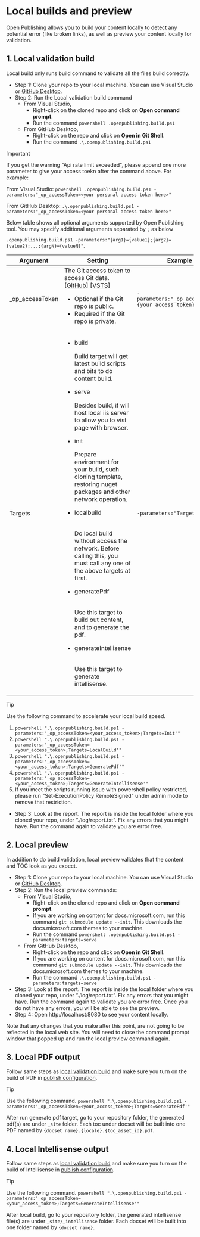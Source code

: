 # Local builds and preview
Open Publishing allows you to build your content locally to detect any potential error (like broken links), as well as preview your content locally for validation. 


## 1. <a name="local-build"></a>Local validation build 
Local build only runs build command to validate all the files build correctly. 
* Step 1: Clone your repo to your local machine. You can use Visual Studio or [GitHub Desktop](https://desktop.github.com/).
* Step 2: Run the Local validation build command
    * From Visual Studio, 
        * Right-click on the cloned repo and click on **Open command prompt**.
        * Run the command `powershell .openpublishing.build.ps1`    
    * From GitHub Desktop, 
        * Right-click on the repo and click on **Open in Git Shell**.
        * Run the command `.\.openpublishing.build.ps1`

> [!IMPORTANT]
> If you get the warning "Api rate limit exceeded", please append one more parameter to give your access toekn after the command above.
> For example:
> 
> From Visual Studio: `powershell .openpublishing.build.ps1 -parameters:"_op_accessToken=<your personal access token here>"`
> 
> From GitHub Desktop: `.\.openpublishing.build.ps1 -parameters:"_op_accessToken=<your personal access token here>"`

Below table shows all optional arguments supported by Open Publishing tool. You may specify additional arguments separated by `;` as below

`.openpublishing.build.ps1 -parameters:"{arg1}={value1};{arg2}={value2};...;{argN}={valueN}"`.

| Argument | Setting | Example |
| -------- | ------- | ------- |
| _op_accessToken | The Git access token to access Git data. [[GitHub]](https://help.github.com/articles/creating-an-access-token-for-command-line-use/) [[VSTS]](https://www.visualstudio.com/en-us/get-started/setup/use-personal-access-tokens-to-authenticate)  <ul><li>Optional if the Git repo is public.</li><li>Required if the Git repo is private.</li></ul> | `-parameters:"_op_accessToken={your access token}" ` | 
| Targets | <ul><li>build<br/><p>Build target will get latest build scripts and bits to do content build.</p></li><li>serve<br/><p>Besides build, it will host local iis server to allow you to vist page with browser.</p></li><li>init<br/><p>Prepare environment for your build, such cloning template, restoring nuget packages and other network operation.</p></li><li>localbuild</li><br/><p>Do local build without access the network. Before calling this, you must call any one of the above targets at first.</p><li>generatePdf</li><br/><p>Use this target to build out content, and to generate the pdf.</p><li>generateIntellisense</li><br/><p>Use this target to generate intellisense.</p></ul> | `-parameters:"Targets=build"` |

> [!TIP]
> Use the following command to accelerate your local build speed.
> 1. `powershell ".\.openpublishing.build.ps1 -parameters:'_op_accessToken=<your_access_token>;Targets=Init'"`
> 2. `powershell ".\.openpublishing.build.ps1 -parameters:'_op_accessToken=<your_access_token>;Targets=LocalBuild'"`
> 3. `powershell ".\.openpublishing.build.ps1 -parameters:'_op_accessToken=<your_access_token>;Targets=GeneratePdf'"`
> 4. `powershell ".\.openpublishing.build.ps1 -parameters:'_op_accessToken=<your_access_token>;Targets=GenerateIntellisense'"`
> 5. If you meet the scripts running issue with powershell policy restricted, please run "Set-ExecutionPolicy RemoteSigned" under admin mode to remove that restriction.

* Step 3: Look at the report. The report is inside the local folder where you cloned your repo, under “./log/report.txt”. Fix any errors that you might have. Run the command again to validate you are error free. 

## 2. Local preview
In addition to do build validation, local preview validates that the content and TOC look as you expect. 

* Step 1: Clone your repo to your local machine. You can use Visual Studio or [GitHub Desktop](https://desktop.github.com/).
* Step 2: Run the local preview commands:
    * From Visual Studio, 
        * Right-click on the cloned repo and click on **Open command prompt**.
        * If you are working on content for docs.microsoft.com, run this command `git submodule update --init`. This downloads the docs.microsoft.com themes to your machine.
        * Run the command `powershell .openpublishing.build.ps1 -parameters:targets=serve`    
    * From GitHub Desktop, 
        * Right-click on the repo and click on **Open in Git Shell**.
        * If you are working on content for docs.microsoft.com, run this command `git submodule update --init`. This downloads the docs.microsoft.com themes to your machine.
        * Run the command `.\.openpublishing.build.ps1 -parameters:targets=serve`
* Step 3: Look at the report. The report is inside the local folder where you cloned your repo, under “./log/report.txt”. Fix any errors that you might have. Run the command again to validate you are error free. Once you do not have any errors, you will be able to see the preview. 
* Step 4: Open http://localhost:8080 to see your content locally.

Note that any changes that you make after this point, are not going to be reflected in the local web site. You will need to close the command prompt window that popped up and run the local preview command again.

## 3. <a name="local-pdf"></a>Local PDF output
Follow same steps as [local validation build](#local-build) and make sure you turn on the build of PDF in [publish configuration](publish-configuration.md#publish-config-need_generate_pdf).
> [!TIP]
> Use the following command.
> `powershell ".\.openpublishing.build.ps1 -parameters:'_op_accessToken=<your_access_token>;Targets=GeneratePdf'"`

After run generate pdf target, go to your repository folder, the generated pdf(s) are under `_site` folder. Each toc under docset will be built into one PDF named by `{docset name}.{locale}.{toc_asset_id}.pdf`.

## 4. <a name="local-intellisense"></a>Local Intellisense output
Follow same steps as [local validation build](#local-build) and make sure you turn on the build of Intellisense in [publish configuration](publish-configuration.md#publish-config-need_generate_intellisense).
> [!TIP]
> Use the following command.
> `powershell ".\.openpublishing.build.ps1 -parameters:'_op_accessToken=<your_access_token>;Targets=GenerateIntellisense'"`

After local build, go to your repository folder, the generated intellisense file(s) are under `_site/_intellisense` folder. Each docset will be built into one folder named by `{docset name}`.

